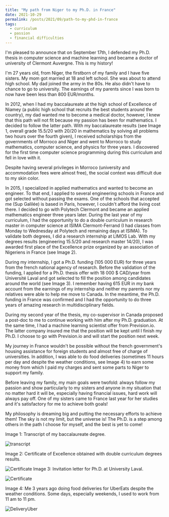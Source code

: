 ```yaml
---
title: "My path from Niger to my Ph.D. in France"
date: 2021-10-29
permalink: /posts/2021/09/path-to-my-phd-in-france
tags:
  - curriculum
  - passion
  - financial difficulties
---
```


I'm pleased to announce that on September 17th, I defended my Ph.D. thesis in computer science and machine learning and became a doctor of university of Clermont Auvergne. This is my history!

I'm 27 years old, from Niger, the firstborn of my family and I have five sisters. My mom got married at 18 and left school. She was about to attend high school. My dad joined the army in the 80s. He also didn't have to chance to go to university. The earnings of my parents since I was born to now have been less than 800 EUR/months.

In 2012, when I had my baccalaureate at the high school of Excellence of Niamey (a public high school that recruits the best students around the country), my dad wanted me to become a medical doctor, however, I knew that this path will not fit because my passion has been for mathematics. I decided to follow the latter path. With my baccalaureate results (see Image 1, overall grade 15.5/20 with 20/20 in mathematics by solving all problems two hours over the fourth given), I received scholarships from the governments of Morroco and Niger and went to Morroco to study mathematics, computer science, and physics for three years. I discovered for the first time computer science programming during this curriculum and fell in love with it.

Despite having several privileges in Morroco (university and accommodation fees were almost free), the social context was difficult due to my skin color.

In 2015, I specialized in applied mathematics and wanted to become an engineer. To that end, I applied to several engineering schools in France and got selected without passing the exams. One of the schools that accepted me (Sup Galilée) is based in Paris, however, I couldn't afford the living cost there. I decided to go with Polytech Clermont and became an applied mathematics engineer three years later. During the last year of my curriculum, I had the opportunity to do a double curriculum in research master in computer science at lSIMA Clermont-Ferrand (I had classes from Monday to Wednesday at Polytech and remaining days at ISIMA). To validate both degrees, I did a research internship at LIMOS Lab. With my degrees results (engineering 15.5/20 and research master 14/20), I was awarded first place of the Excellence prize organized by an association of Nigeriens in France (see Image 2).

During my internship, I got a Ph.D. funding (105 000 EUR) for three years from the french national agency of research. Before the validation of the funding, I applied for a Ph.D. thesis offer with 18 000 $ CAD/year from Université Laval and got selected to fill the position among candidates around the world (see Image 3). I remember having 615 EUR in my bank account from the earnings of my internship and neither my parents nor my relatives were able to help me move to Canada. In the meantime, the Ph.D. funding in France was confirmed and I had the opportunity to do three years of amazing research in multidisciplinary fields.

During my second year of the thesis, my co-supervisor in Canada proposed a post-doc to me to continue working with him after my Ph.D. graduation. At the same time, I had a machine learning scientist offer from Prevision.io. The latter company insured me that the position will be kept until I finish my Ph.D. I choose to go with Prevision.io and will start the position next week.

My journey in France wouldn't be possible without the french government's housing assistance for foreign students and almost free of charge of universities. In addition, I was able to do food deliveries (sometimes 11 hours per day and despite the weather conditions, see Image 4) to earn some money from which I paid my charges and sent some parts to Niger to support my family.

Before leaving my family, my main goals were twofold: always follow my passion and show particularly to my sisters and anyone in my situation that no matter hard it will be, especially having financial issues, hard work will always pay off. One of my sisters came to France last year for her studies and it's satisfactory for me to achieve both goals!

My philosophy is dreaming big and putting the necessary efforts to achieve them! The sky is not my limit, but the universe is! The Ph.D. is a step among others in the path I choose for myself, and the best is yet to come!

Image 1: Transcript of my baccalaureate degree.

![transcript](/images/path-to-france/bac.png)

Image 2: Certificate of Excellence obtained with double curriculum degrees results.

![Certificate](/images/path-to-france/renif.jpeg)
Image 3: Invitation letter for Ph.D. at University Laval.

![Certificate](/images/path-to-france/laval.jpeg)

Image 4: Me 3 years ago doing food deliveries for UberEats despite the weather conditions. Some days, especially weekends, I used to work from 11 am to 11 pm.

![DeliveryUber](/images/path-to-france/delivery-uber.jpeg)